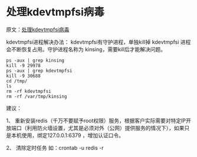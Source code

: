 # 处理kdevtmpfsi病毒

原文：[处理kdevtmpfsi病毒](https://www.jianshu.com/p/9699251ad1d7)

kdevtmpfsi进程解决办法：
kdevtmpfsi有守护进程，单独kill掉 kdevtmpfsi 进程会不断恢复占用。守护进程名称为 kinsing，需要kill后才能解决问题。

```
ps -aux | grep kinsing
kill -9 29978
ps -aux | grep kdevtmpfsi
kill -9 30688 
cd /tmp/
ls
rm -rf kdevtmpfsi 
rm -rf /var/tmp/kinsing  
```

建议：  

1、 重新安装redis（千万不要赋予root权限）服务，根据客户实际需要对特定IP开放端口（利用防火墙设置，尤其是必须对外（公网）提供服务的情况下），如果只是本机使用，绑定127.0.0.1:6379 ，增加认证口令。

2、 清除定时任务 如：crontab -u redis -r